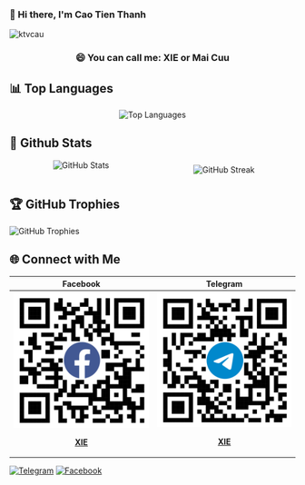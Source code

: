### 👋 Hi there, I'm Cao Tien Thanh

<p align="left"> <img src="https://komarev.com/ghpvc/?username=ktvcau&label=Views&color=blue&style=plastic" alt="ktvcau" /> </p>

<h3 align="center">😄 You can call me: XIE or Mai Cuu</h3>

## 📊 Top Languages

<div align="center">
  <img src="https://github-readme-stats.vercel.app/api/top-langs/?username=ktvcau&theme=radical&hide_border=false&layout=compact" alt="Top Languages" />
</div>

## 📶 Github Stats

<div style="display: flex; flex-direction: row; justify-content: space-between; align-items: center;">
    <div style="flex: 1; text-align: center;">
        <img src="https://github-readme-stats.vercel.app/api?username=ktvcau&theme=radical&hide_border=false" alt="GitHub Stats" />
        <br/>
        <br/>
    </div>
    <div style="flex: 1; text-align: center;">
        <img src="https://github-readme-streak-stats.herokuapp.com/?user=ktvcau&theme=radical&hide_border=false" alt="GitHub Streak" />
    </div>
</div>

## 🏆 GitHub Trophies

![GitHub Trophies](https://github-trophies.vercel.app/?username=ktvcau&theme=radical&no-frame=false&no-bg=true&margin-w=4)

## 🌐 Connect with Me

| Facebook | Telegram |
| :---: | :---: |
| [![image](https://raw.githubusercontent.com/ktvcau/ktvcau/main/qr_xie2.png)](https://www.facebook.com/nguyrn.xie) <p><b><a href="https://www.facebook.com/nguyrn.xie">XIE</a></b></p> | [![image](https://raw.githubusercontent.com/ktvcau/ktvcau/main/qr_xie1.png)](https://t.me/ktvcau) <p><b><a href="https://t.me/ktvcau">XIE</a></b></p> |

[![Telegram](https://img.shields.io/badge/Telegram-2CA5E0?style=for-the-badge&logo=telegram&logoColor=white)](https://t.me/ktvcau)
[![Facebook](https://img.shields.io/badge/Facebook-%231877F2.svg?style=for-the-badge&logo=Facebook&logoColor=white)](https://facebook.com/nguyrn.xie)
